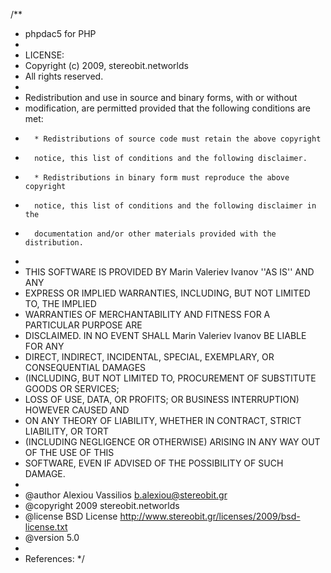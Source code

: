 /**
 * phpdac5 for PHP
 *
 * LICENSE:
 *   Copyright (c) 2009, stereobit.networlds
 *   All rights reserved.
 *
 *   Redistribution and use in source and binary forms, with or without
 *   modification, are permitted provided that the following conditions are met:
 *       * Redistributions of source code must retain the above copyright
 *       notice, this list of conditions and the following disclaimer.
 *       * Redistributions in binary form must reproduce the above copyright
 *       notice, this list of conditions and the following disclaimer in the
 *       documentation and/or other materials provided with the distribution.
 *
 *   THIS SOFTWARE IS PROVIDED BY Marin Valeriev Ivanov ''AS IS'' AND ANY
 *   EXPRESS OR IMPLIED WARRANTIES, INCLUDING, BUT NOT LIMITED TO, THE IMPLIED
 *   WARRANTIES OF MERCHANTABILITY AND FITNESS FOR A PARTICULAR PURPOSE ARE
 *   DISCLAIMED. IN NO EVENT SHALL Marin Valeriev Ivanov BE LIABLE FOR ANY
 *   DIRECT, INDIRECT, INCIDENTAL, SPECIAL, EXEMPLARY, OR CONSEQUENTIAL DAMAGES
 *   (INCLUDING, BUT NOT LIMITED TO, PROCUREMENT OF SUBSTITUTE GOODS OR SERVICES;
 *   LOSS OF USE, DATA, OR PROFITS; OR BUSINESS INTERRUPTION) HOWEVER CAUSED AND
 *   ON ANY THEORY OF LIABILITY, WHETHER IN CONTRACT, STRICT LIABILITY, OR TORT
 *   (INCLUDING NEGLIGENCE OR OTHERWISE) ARISING IN ANY WAY OUT OF THE USE OF THIS
 *   SOFTWARE, EVEN IF ADVISED OF THE POSSIBILITY OF SUCH DAMAGE.
 *
 * @author     Alexiou Vassilios <b.alexiou@stereobit.gr>
 * @copyright  2009 stereobit.networlds
 * @license    BSD License http://www.stereobit.gr/licenses/2009/bsd-license.txt
 * @version    5.0 
 *
 * References: 
*/

